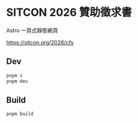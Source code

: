 # SITCON 2026 贊助徵求書

Astro 一頁式靜態網頁

<https://sitcon.org/2026/cfs>

## Dev

```bash
pnpm i
pnpm dev
```
## Build

```bash
pnpm build
```
